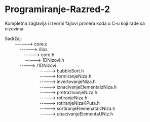 # Programiranje-Razred-2
Kompletna zaglavlja i izvorni fajlovi primera koda u C-u koji rade sa nizovima

Sadržaj: </br>
   &emsp;&emsp;    ------> core.c </br>
 &emsp;&emsp;&emsp;   ------> /libs</br>
    &emsp;&emsp;&emsp;&emsp;     -----> core.h</br>
    &emsp;&emsp;&emsp; &emsp; -----> 1DNizovi.h</br>
     &emsp;&emsp;&emsp;  -----> /1DNizovi</br>
      &emsp;&emsp;&emsp;  &emsp;&emsp; &emsp;&emsp;    -----> bubbleSort.h</br>
       &emsp;&emsp;&emsp;  &emsp;&emsp;  &emsp;&emsp;  -----> formiranjeNiza.h</br>
       &emsp;&emsp;&emsp;  &emsp;&emsp;  &emsp;&emsp;  -----> invertovanjeNiza.h</br>
       &emsp;&emsp;&emsp;   &emsp;&emsp; &emsp;&emsp;  -----> iznacivanjeElementaIzNiza.h</br>
       &emsp;&emsp;&emsp;   &emsp;&emsp;  &emsp;&emsp; -----> pretrazivanjeNiza.h</br>
      &emsp;&emsp;&emsp;    &emsp;&emsp; &emsp;&emsp;  -----> rotiranjeNiza.h</br>
       &emsp;&emsp;&emsp;   &emsp;&emsp; &emsp;&emsp;  -----> rotiranjeNizaKPuta.h</br>
        &emsp;&emsp;&emsp;  &emsp;&emsp; &emsp;&emsp;  -----> sortiranjeElemenataIzNiza.h</br>
       &emsp;&emsp;&emsp;   &emsp;&emsp;  &emsp;&emsp; -----> ubacivanjeElementaUNiz.h</br>
